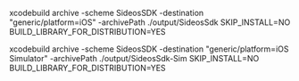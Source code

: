 xcodebuild archive -scheme SideosSDK -destination "generic/platform=iOS" -archivePath ./output/SideosSdk SKIP_INSTALL=NO BUILD_LIBRARY_FOR_DISTRIBUTION=YES 

xcodebuild archive -scheme SideosSDK -destination "generic/platform=iOS Simulator" -archivePath ./output/SideosSdk-Sim SKIP_INSTALL=NO BUILD_LIBRARY_FOR_DISTRIBUTION=YES 

